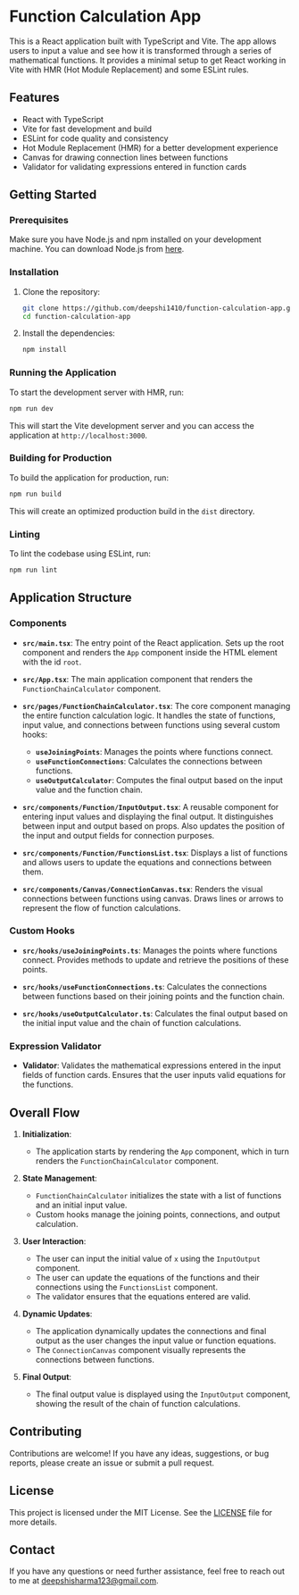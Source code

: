 # Function Calculation App

This is a React application built with TypeScript and Vite. The app allows users to input a value and see how it is transformed through a series of mathematical functions. It provides a minimal setup to get React working in Vite with HMR (Hot Module Replacement) and some ESLint rules.

## Features

- React with TypeScript
- Vite for fast development and build
- ESLint for code quality and consistency
- Hot Module Replacement (HMR) for a better development experience
- Canvas for drawing connection lines between functions
- Validator for validating expressions entered in function cards

## Getting Started

### Prerequisites

Make sure you have Node.js and npm installed on your development machine. You can download Node.js from [here](https://nodejs.org/).

### Installation

1. Clone the repository:
   ```bash
   git clone https://github.com/deepshi1410/function-calculation-app.git
   cd function-calculation-app
   ```

2. Install the dependencies:
   ```bash
   npm install
   ```

### Running the Application

To start the development server with HMR, run:
```bash
npm run dev
```

This will start the Vite development server and you can access the application at `http://localhost:3000`.

### Building for Production

To build the application for production, run:
```bash
npm run build
```

This will create an optimized production build in the `dist` directory.

### Linting

To lint the codebase using ESLint, run:
```bash
npm run lint
```

## Application Structure

### Components

- **`src/main.tsx`**: The entry point of the React application. Sets up the root component and renders the `App` component inside the HTML element with the id `root`.
  
- **`src/App.tsx`**: The main application component that renders the `FunctionChainCalculator` component.
  
- **`src/pages/FunctionChainCalculator.tsx`**: The core component managing the entire function calculation logic. It handles the state of functions, input value, and connections between functions using several custom hooks:
  - **`useJoiningPoints`**: Manages the points where functions connect.
  - **`useFunctionConnections`**: Calculates the connections between functions.
  - **`useOutputCalculator`**: Computes the final output based on the input value and the function chain.

- **`src/components/Function/InputOutput.tsx`**: A reusable component for entering input values and displaying the final output. It distinguishes between input and output based on props. Also updates the position of the input and output fields for connection purposes.
  
- **`src/components/Function/FunctionsList.tsx`**: Displays a list of functions and allows users to update the equations and connections between them.
  
- **`src/components/Canvas/ConnectionCanvas.tsx`**: Renders the visual connections between functions using canvas. Draws lines or arrows to represent the flow of function calculations.

### Custom Hooks

- **`src/hooks/useJoiningPoints.ts`**: Manages the points where functions connect. Provides methods to update and retrieve the positions of these points.
  
- **`src/hooks/useFunctionConnections.ts`**: Calculates the connections between functions based on their joining points and the function chain.
  
- **`src/hooks/useOutputCalculator.ts`**: Calculates the final output based on the initial input value and the chain of function calculations.

### Expression Validator

- **Validator**: Validates the mathematical expressions entered in the input fields of function cards. Ensures that the user inputs valid equations for the functions.

## Overall Flow

1. **Initialization**:
   - The application starts by rendering the `App` component, which in turn renders the `FunctionChainCalculator` component.

2. **State Management**:
   - `FunctionChainCalculator` initializes the state with a list of functions and an initial input value.
   - Custom hooks manage the joining points, connections, and output calculation.

3. **User Interaction**:
   - The user can input the initial value of `x` using the `InputOutput` component.
   - The user can update the equations of the functions and their connections using the `FunctionsList` component.
   - The validator ensures that the equations entered are valid.

4. **Dynamic Updates**:
   - The application dynamically updates the connections and final output as the user changes the input value or function equations.
   - The `ConnectionCanvas` component visually represents the connections between functions.

5. **Final Output**:
   - The final output value is displayed using the `InputOutput` component, showing the result of the chain of function calculations.

## Contributing

Contributions are welcome! If you have any ideas, suggestions, or bug reports, please create an issue or submit a pull request.

## License

This project is licensed under the MIT License. See the [LICENSE](LICENSE) file for more details.

## Contact

If you have any questions or need further assistance, feel free to reach out to me at deepshisharma123@gmail.com.


